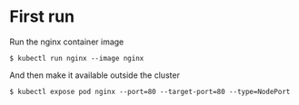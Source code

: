 # First run

Run the nginx container image

```
$ kubectl run nginx --image nginx

```

And then make it available outside the cluster

```
$ kubectl expose pod nginx --port=80 --target-port=80 --type=NodePort
```
